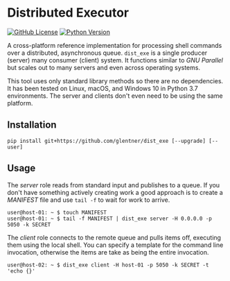 Distributed Executor
====================

[![GitHub License](http://img.shields.io/badge/license-Apache-blue.svg?style=flat)](https://www.apache.org/licenses/LICENSE-2.0)
[![Python Version](http://img.shields.io/badge/python-3.7-orange.svg?style=flat)](https://docs.python.org/3.7)

A cross-platform reference implementation for processing shell commands over
a distributed, asynchronous queue. `dist_exe` is a single producer
(server) many consumer (client) system. It functions similar to _GNU Parallel_
but scales out to many servers and even across operating systems.

This tool uses only standard library methods so there are no dependencies.
It has been tested on Linux, macOS, and Windows 10 in Python 3.7 environments.
The server and clients don't even need to be using the same platform.


Installation
------------

```
pip install git+https://github.com/glentner/dist_exe [--upgrade] [--user]
```


Usage
-----

The _server_ role reads from standard input and publishes to a queue. If you don't 
have something actively creating work a good approach is to create a _MANIFEST_ file
and use `tail -f` to wait for work to arrive.

```
user@host-01: ~ $ touch MANIFEST
user@host-01: ~ $ tail -f MANIFEST | dist_exe server -H 0.0.0.0 -p 5050 -k SECRET
```

The _client_ role connects to the remote queue and pulls items off, executing them using the local shell.
You can specify a template for the command line invocation, otherwise the items are take as being the entire
invocation.

```
user@host-02: ~ $ dist_exe client -H host-01 -p 5050 -k SECRET -t 'echo {}'
```